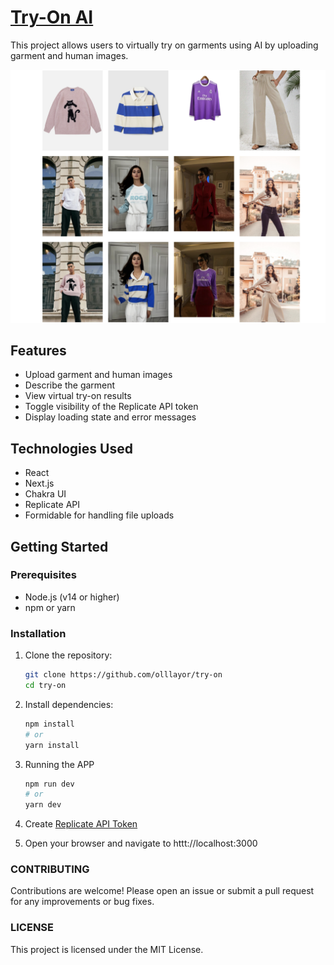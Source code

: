 # [Try-On AI](https://ollayor.uz/try-on.ollayor.uz)

This project allows users to virtually try on garments using AI by uploading garment and human images.

[![Try-on AI](./public/screenshot.png)](https://try-on.ollayor.uz)

## Features

- Upload garment and human images
- Describe the garment
- View virtual try-on results
- Toggle visibility of the Replicate API token
- Display loading state and error messages

## Technologies Used
- React
- Next.js
- Chakra UI
- Replicate API
- Formidable for handling file uploads

## Getting Started

### Prerequisites

- Node.js (v14 or higher)
- npm or yarn

### Installation

1. Clone the repository:

   ```bash
   git clone https://github.com/olllayor/try-on
   cd try-on

2. Install dependencies:
    
    ```bash
    npm install
    # or
    yarn install

3. Running the APP

    ```bash
    npm run dev
    # or
    yarn dev

4. Create [Replicate API Token](https://replicate.com)

5. Open your browser and navigate to httt://localhost:3000

### CONTRIBUTING

Contributions are welcome! Please open an issue or submit a pull request for any improvements or bug fixes.

### LICENSE

This project is licensed under the MIT License.
